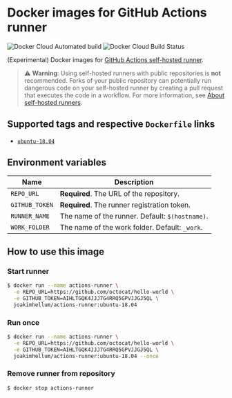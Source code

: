 # Docker images for GitHub Actions runner

![Docker Cloud Automated build](https://img.shields.io/docker/cloud/automated/joakimhellum/actions-runner)
![Docker Cloud Build Status](https://img.shields.io/docker/cloud/build/joakimhellum/actions-runner)

(Experimental) Docker images for [GitHub Actions self-hosted runner](https://help.github.com/en/github/automating-your-workflow-with-github-actions/hosting-your-own-runners).

> ⚠️ **Warning**: Using self-hosted runners with public repositories is **not** recommended. Forks of your public repository can potentially run dangerous code on your self-hosted runner by creating a pull request that executes the code in a workflow.
> For more information, see [About self-hosted runners](https://help.github.com/en/github/automating-your-workflow-with-github-actions/about-self-hosted-runners#self-hosted-runner-security-with-public-repositories).

## Supported tags and respective `Dockerfile` links

- [`ubuntu-18.04`](./ubuntu-18.04/Dockerfile)

## Environment variables

| Name | Description |
|---|---|
| `REPO_URL` | **Required**. The URL of the repository. |
| `GITHUB_TOKEN` | **Required**. The runner registration token. |
| `RUNNER_NAME` | The name of the runner. Default: `$(hostname)`. |
| `WORK_FOLDER` | The name of the work folder. Default: `_work`. |

## How to use this image

### Start runner

```sh
$ docker run --name actions-runner \
  -e REPO_URL=https://github.com/octocat/hello-world \
  -e GITHUB_TOKEN=AIHLTGQK4JJJ7G4RRQ5GPVJJGJ5QL \
  joakimhellum/actions-runner:ubuntu-18.04
```

### Run once 

```sh
$ docker run --name actions-runner \
  -e REPO_URL=https://github.com/octocat/hello-world \
  -e GITHUB_TOKEN=AIHLTGQK4JJJ7G4RRQ5GPVJJGJ5QL \
  joakimhellum/actions-runner:ubuntu-18.04 --once
```

### Remove runner from repository

```sh
$ docker stop actions-runner
```
